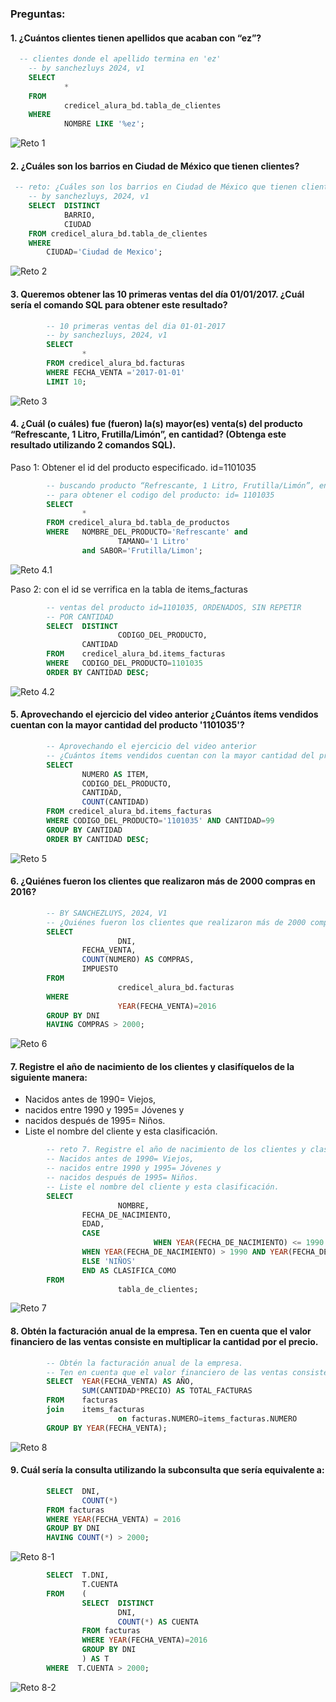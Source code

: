 ### Preguntas:

#### 1. ¿Cuántos clientes tienen apellidos que acaban con “ez”?

```sql
  -- clientes donde el apellido termina en 'ez'
    -- by sanchezluys 2024, v1
    SELECT 
            * 
    FROM 
            credicel_alura_bd.tabla_de_clientes
    WHERE
            NOMBRE LIKE '%ez';
```
![Reto 1](/imagenes/reto_1.png)

#### 2. ¿Cuáles son los barrios en Ciudad de México que tienen clientes?

```sql
 -- reto: ¿Cuáles son los barrios en Ciudad de México que tienen clientes?
    -- by sanchezluys, 2024, v1
    SELECT  DISTINCT
            BARRIO,
            CIUDAD
    FROM credicel_alura_bd.tabla_de_clientes
    WHERE
        CIUDAD='Ciudad de Mexico';
```

![Reto 2](/imagenes/reto_2.png)

#### 3. Queremos obtener las 10 primeras ventas del día 01/01/2017. ¿Cuál sería el comando SQL para obtener este resultado?

```sql
        -- 10 primeras ventas del dia 01-01-2017
        -- by sanchezluys, 2024, v1
        SELECT 
                * 
        FROM credicel_alura_bd.facturas
        WHERE FECHA_VENTA ='2017-01-01'
        LIMIT 10;
```

![Reto 3](/imagenes/reto_3.png)

#### 4. ¿Cuál (o cuáles) fue (fueron) la(s) mayor(es) venta(s) del producto “Refrescante, 1 Litro, Frutilla/Limón”, en cantidad? (Obtenga este resultado utilizando 2 comandos SQL).

Paso 1: Obtener el id del producto especificado. id=1101035

```sql
        -- buscando producto “Refrescante, 1 Litro, Frutilla/Limón”, en cantidad?
        -- para obtener el codigo del producto: id= 1101035
        SELECT 
                * 
        FROM credicel_alura_bd.tabla_de_productos
        WHERE 	NOMBRE_DEL_PRODUCTO='Refrescante' and 
                        TAMANO='1 Litro' 
                and SABOR='Frutilla/Limon';
```

![Reto 4.1](/imagenes/reto_4_1.png)

Paso 2: con el id se verrifica en la tabla de items_facturas

```sql
        -- ventas del producto id=1101035, ORDENADOS, SIN REPETIR
        -- POR CANTIDAD
        SELECT  DISTINCT
                        CODIGO_DEL_PRODUCTO,
                CANTIDAD
        FROM  	credicel_alura_bd.items_facturas
        WHERE	CODIGO_DEL_PRODUCTO=1101035
        ORDER BY CANTIDAD DESC;
```

![Reto 4.2](/imagenes/reto_4_2.png)


#### 5. Aprovechando el ejercicio del video anterior ¿Cuántos ítems vendidos cuentan con la mayor cantidad del producto '1101035'?

```sql
        -- Aprovechando el ejercicio del video anterior 
        -- ¿Cuántos ítems vendidos cuentan con la mayor cantidad del producto '1101035'?
        SELECT 
                NUMERO AS ITEM,
                CODIGO_DEL_PRODUCTO,
                CANTIDAD,
                COUNT(CANTIDAD)
        FROM credicel_alura_bd.items_facturas
        WHERE CODIGO_DEL_PRODUCTO='1101035' AND CANTIDAD=99
        GROUP BY CANTIDAD
        ORDER BY CANTIDAD DESC;
```

![Reto 5](/imagenes/reto_5.png)


#### 6. ¿Quiénes fueron los clientes que realizaron más de 2000 compras en 2016?

```sql
        -- BY SANCHEZLUYS, 2024, V1
        -- ¿Quiénes fueron los clientes que realizaron más de 2000 compras en 2016?
        SELECT 
                        DNI,
                FECHA_VENTA,
                COUNT(NUMERO) AS COMPRAS,
                IMPUESTO
        FROM 
                        credicel_alura_bd.facturas
        WHERE
                        YEAR(FECHA_VENTA)=2016
        GROUP BY DNI
        HAVING COMPRAS > 2000;
```

![Reto 6](/imagenes/reto_6.png)


#### 7. Registre el año de nacimiento de los clientes y clasifíquelos de la siguiente manera:
- Nacidos antes de 1990= Viejos, 
- nacidos entre 1990 y 1995= Jóvenes y
- nacidos después de 1995= Niños. 
- Liste el nombre del cliente y esta clasificación.

```sql
        -- reto 7. Registre el año de nacimiento de los clientes y clasifíquelos de la siguiente manera:
        -- Nacidos antes de 1990= Viejos, 
        -- nacidos entre 1990 y 1995= Jóvenes y
        -- nacidos después de 1995= Niños. 
        -- Liste el nombre del cliente y esta clasificación.
        SELECT
                        NOMBRE,
                FECHA_DE_NACIMIENTO,
                EDAD,
                CASE
                                WHEN YEAR(FECHA_DE_NACIMIENTO) <= 1990 THEN 'VIEJOS'
                WHEN YEAR(FECHA_DE_NACIMIENTO) > 1990 AND YEAR(FECHA_DE_NACIMIENTO)< 1995 THEN 'JOVENES'
                ELSE 'NIÑOS'
                END AS CLASIFICA_COMO
        FROM
                        tabla_de_clientes;
```

![Reto 7](/imagenes/reto_7.png)


#### 8. Obtén la facturación anual de la empresa. Ten en cuenta que el valor financiero de las ventas consiste en multiplicar la cantidad por el precio.

```sql
        -- Obtén la facturación anual de la empresa. 
        -- Ten en cuenta que el valor financiero de las ventas consiste en multiplicar la cantidad por el precio.
        SELECT 	YEAR(FECHA_VENTA) AS AÑO,
                SUM(CANTIDAD*PRECIO) AS TOTAL_FACTURAS
        FROM   	facturas
        join	items_facturas
                        on facturas.NUMERO=items_facturas.NUMERO
        GROUP BY YEAR(FECHA_VENTA);
```

![Reto 8](/imagenes/reto_8.png)

#### 9. Cuál sería la consulta utilizando la subconsulta que sería equivalente a:

```sql
        SELECT  DNI, 
                COUNT(*) 
        FROM facturas
        WHERE YEAR(FECHA_VENTA) = 2016
        GROUP BY DNI
        HAVING COUNT(*) > 2000;
```
![Reto 8-1](/imagenes/reto_8_1.png)

```sql
        SELECT 	T.DNI,
                T.CUENTA
        FROM	(
                SELECT 	DISTINCT 
                        DNI,
                        COUNT(*) AS CUENTA
                FROM facturas
                WHERE YEAR(FECHA_VENTA)=2016
                GROUP BY DNI
                ) AS T
        WHERE  T.CUENTA > 2000;
```

![Reto 8-2](/imagenes/reto_8_2.png)


